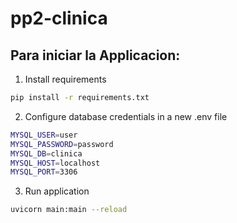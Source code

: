 # pp2-clinica

## Para iniciar la Applicacion:

1. Install requirements

```bash
pip install -r requirements.txt
```

2. Configure database credentials in a new .env file

```bash
MYSQL_USER=user
MYSQL_PASSWORD=password
MYSQL_DB=clinica
MYSQL_HOST=localhost
MYSQL_PORT=3306
```

3. Run application

```bash
uvicorn main:main --reload
```
